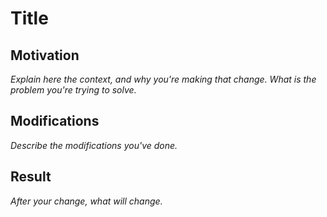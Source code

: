 # Title

## Motivation

*Explain here the context, and why you're making that change. What is the problem you're trying to solve.*

## Modifications

*Describe the modifications you've done.*

## Result

*After your change, what will change.*
